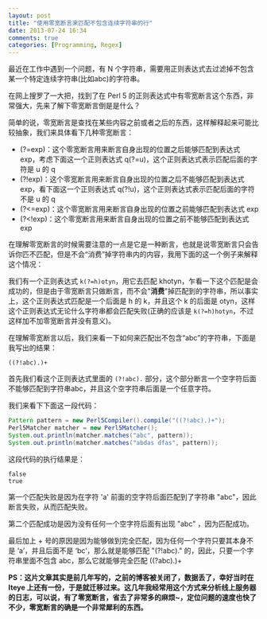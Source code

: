 ```yaml
---
layout: post
title: "使用零宽断言来匹配不包含连续字符串的行"
date: 2013-07-24 16:34
comments: true
categories: [Programming, Regex]
---
```


最近在工作中遇到一个问题，有 N 个字符串，需要用正则表达式去过滤掉不包含某一个特定连续字符串(比如abc)的字符串。
 
在网上搜罗了一大把，找到了在 Perl 5 的正则表达式中有零宽断言这个东西，非常强大，先来了解下零宽断言倒是是什么？
 
简单的说，零宽断言是查找在某些内容之前或者之后的东西，这样解释起来可能比较抽象，我们来具体看下几种零宽断言：

* (?=exp)：这个零宽断言用来断言自身出现的位置之后能够匹配到表达式 exp，考虑下面这一个正则表达式 q(?=u)，这个正则表达式表示匹配后面的字符是 u 的 q
* (?!exp)：这个零宽断言用来断言自身出现的位置之后不能够匹配到表达式 exp，看下面这一个正则表达式 q(?!u)，这个正则表达式表示匹配后面的字符不是 u 的 q
* (?<=exp)：这个零宽断言用来断言自身出现的位置之前能够匹配到表达式 exp
* (?<!exp)：这个零宽断言用来断言自身出现的位置之前不能够匹配到表达式 exp

在理解零宽断言的时候需要注意的一点是它是一种断言，也就是说零宽断言只会告诉你匹不匹配，但是不会“消费”掉字符串内的内容，我用下面的这一个例子来解释这个情况：
 

我们有一个正则表达式 `k(?=h)otyn`，用它去匹配 khotyn，乍看一下这个匹配是会成功的，但是由于零宽断言只做断言，而不会"**消费**"掉匹配到的字符串，所以事实上，这个正则表达式匹配是一个后面是 h 的 k，并且这个 k 的后面是 otyn，这样这个正则表达式无论什么字符串都会匹配失败(正确的应该是 `k(?=h)hotyn`，不过这样加不加零宽断言并没有意义)。
 
在理解零宽断言以后，我们来看一下如何来匹配出不包含“abc”的字符串，下面是我写出的结果：

```
((?!abc).)+
```

首先我们看这个正则表达式里面的 `(?!abc).` 部分，这个部分断言一个空字符后面不能够匹配到字符串abc，并且这个空字符串后面是一个任意字符。
 
我们来看下下面这一段代码：

```java
Pattern pattern = new Perl5Compiler().compile("((?!abc).)+");  
Perl5Matcher matcher = new Perl5Matcher();  
System.out.println(matcher.matches("abc", pattern));  
System.out.println(matcher.matches("abdas dfas", pattern));  
```

这段代码的执行结果是：

```
false
true
```
第一个匹配失败是因为在字符 'a' 前面的空字符后面匹配到了字符串 "abc"，因此断言失败，从而匹配失败。
 
第二个匹配成功是因为没有任何一个空字符后面有出现 "abc" ，因为匹配成功。
 
最后加上 + 号的原因是因为能够做到完全匹配，因为任何一个字符只要其本身不是 ‘a’，并且后面不是 ‘bc’，那么就是能够匹配 "(?!abc)." 的，因此，只要一个字符串里面不包含 abc，那么它就能够完全匹配 ((?abc).)+


**PS：这片文章其实是前几年写的，之前的博客被关闭了，数据丢了，幸好当时在 Iteye 上还有一份，于是就迁移过来。这几年我经常用这个方式来分析线上服务器的日志，可以说，有了零宽断言，省去了非常多的麻烦~，定位问题的速度也快了不少，零宽断言的确是一个非常犀利的东西。**